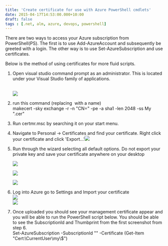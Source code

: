 ```yaml
---
title: 'Create certificate for use with Azure PowerShell cmdlets'
date: 2015-04-17T14:53:00.000+10:00
draft: false
tags : [.net, alm, azure, devops, powershell]
---
```


There are two ways to access your Azure subscription from PowerShell(PS). The first is to use Add-AzureAccount and subsequently be greeted with a login. The other way is to use Set-AzureSubscription and use certificates.  
  
  
Below is the method of using certificates for more fluid scripts.  

  

1.  Open visual studio command prompt as an administrator. This is located under your Visual Studio family of applications.   
    
    [  
    ](http://1.bp.blogspot.com/-emL1VZtsNSQ/VTCP4jFr1YI/AAAAAAAAHOU/hEPLEReEMAQ/s1600/uploadToAzure.png)[![](http://3.bp.blogspot.com/-VBgTLVG4mKU/VTCIzMxlFDI/AAAAAAAAHNk/Lha5fjEslGk/s1600/VSCommandPromt.png)](http://3.bp.blogspot.com/-VBgTLVG4mKU/VTCIzMxlFDI/AAAAAAAAHNk/Lha5fjEslGk/s1600/VSCommandPromt.png)
    
2.  run this command (replacing <NameOfYourCert> with a name)  
    makecert -sky exchange -r -n "CN=<NameOfYourCert>" -pe -a sha1 -len 2048 -ss My "<NameOfYourCert>.cer"
3.  Run certmr.msc by searching it on your start menu.
4.  Navigate to Personal -> Certificates and find your certificate. Right click your certificate and click 'Export...'[![](http://4.bp.blogspot.com/-gQLXuUkN_Lk/VTCNZO9hIpI/AAAAAAAAHNw/_t85fgeBFTQ/s1600/export1.png)](http://4.bp.blogspot.com/-gQLXuUkN_Lk/VTCNZO9hIpI/AAAAAAAAHNw/_t85fgeBFTQ/s1600/export1.png)
5.  Run through the wizard selecting all default options. Do not export your private key and save your certificate anywhere on your desktop
    
    [![](http://2.bp.blogspot.com/-h-k48IwRjSs/VTCOWY9YzNI/AAAAAAAAHN4/n5gokhu49kA/s1600/export2.png)](http://2.bp.blogspot.com/-h-k48IwRjSs/VTCOWY9YzNI/AAAAAAAAHN4/n5gokhu49kA/s1600/export2.png)
    
    [![](http://4.bp.blogspot.com/-DiDsDoadPTo/VTCOlmZWClI/AAAAAAAAHOA/mNWoxGSg7oY/s1600/export3.png)](http://4.bp.blogspot.com/-DiDsDoadPTo/VTCOlmZWClI/AAAAAAAAHOA/mNWoxGSg7oY/s1600/export3.png)
    
    [![](http://1.bp.blogspot.com/-w_P2AUEWpG4/VTCO4vTyyPI/AAAAAAAAHOI/6dwk_BQWNPQ/s1600/export4.png)](http://1.bp.blogspot.com/-w_P2AUEWpG4/VTCO4vTyyPI/AAAAAAAAHOI/6dwk_BQWNPQ/s1600/export4.png)
    
6.  Log into Azure go to Settings and Import your certificate  
    [![](http://1.bp.blogspot.com/-emL1VZtsNSQ/VTCP4jFr1YI/AAAAAAAAHOU/hEPLEReEMAQ/s1600/uploadToAzure.png)](http://1.bp.blogspot.com/-emL1VZtsNSQ/VTCP4jFr1YI/AAAAAAAAHOU/hEPLEReEMAQ/s1600/uploadToAzure.png)  
    [![](http://4.bp.blogspot.com/-7UNGXB7Yi-A/VTCQbx2pEZI/AAAAAAAAHOc/bEHkFHAJYt4/s1600/uploadToAzure2.png)](http://4.bp.blogspot.com/-7UNGXB7Yi-A/VTCQbx2pEZI/AAAAAAAAHOc/bEHkFHAJYt4/s1600/uploadToAzure2.png)
7.  Once uploaded you should see your management certificate appear and you will be able to run the PowerShell script below. You should be able to see the SubscriptionId and Thumbprint from the first screenshot from step 6.  
    Set-AzureSubscription -SubscriptionId "<YourSubscriptionIdFromAzure>" -Certificate (Get-Item "Cert:\\CurrentUser\\my\\$<YourCertificateThumbprint>")